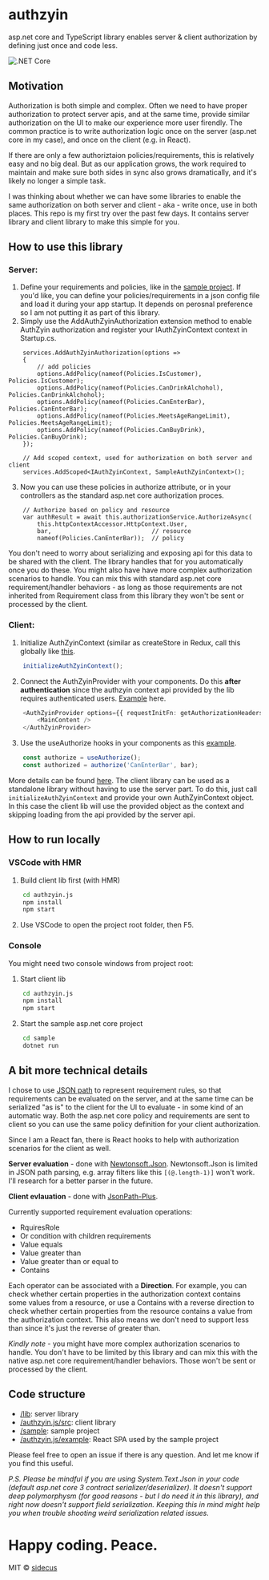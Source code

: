 # authzyin
asp.net core and TypeScript library enables server & client authorization by defining just once and code less.

![.NET Core](https://github.com/sidecus/authzyin/workflows/.NET%20Core/badge.svg)

## Motivation
Authorization is both simple and complex. Often we need to have proper authorization to protect server apis, and at the same time, provide similar authorization on the UI to make our experience more user firendly. The common practice is to write authorization logic once on the server (asp.net core in my case), and once on the client (e.g. in React).

If there are only a few authoriztaion policies/requirements, this is relatively easy and no big deal. But as our application grows, the work required to maintain and make sure both sides in sync also grows dramatically, and it's likely no longer a simple task.

I was thinking about whether we can have some libraries to enable the same authorization on both server and client - aka - write once, use in both places. This repo is my first try over the past few days.
It contains server library and client library to make this simple for you.

## How to use this library
### Server:
1.  Define your requirements and policies, like in the [sample project](https://github.com/sidecus/authzyin/blob/master/sample/AuthN/Requirements.cs). If you'd like, you can define your policies/requirements in a json config file and load it during your app startup. It depends on perosnal preference so I am not putting it as part of this library.
2. Simply use the AddAuthZyinAuthorization extension method to enable AuthZyin authorization and register your IAuthZyinContext context in Startup.cs.
```CSharp
    services.AddAuthZyinAuthorization(options =>
    {
        // add policies
        options.AddPolicy(nameof(Policies.IsCustomer), Policies.IsCustomer);
        options.AddPolicy(nameof(Policies.CanDrinkAlchohol), Policies.CanDrinkAlchohol);
        options.AddPolicy(nameof(Policies.CanEnterBar), Policies.CanEnterBar);
        options.AddPolicy(nameof(Policies.MeetsAgeRangeLimit), Policies.MeetsAgeRangeLimit);
        options.AddPolicy(nameof(Policies.CanBuyDrink), Policies.CanBuyDrink);
    });

    // Add scoped context, used for authorization on both server and client
    services.AddScoped<IAuthZyinContext, SampleAuthZyinContext>();
```
3. Now you can use these policies in authorize attribute, or in your controllers as the standard asp.net core authorization proces.
```CSharp
    // Authorize based on policy and resource
    var authResult = await this.authorizationService.AuthorizeAsync(
        this.httpContextAccessor.HttpContext.User,
        bar,                            // resource
        nameof(Policies.CanEnterBar));  // policy
```
You don't need to worry about serializing and exposing api for this data to be shared with the client. The library handles that for you automatically once you do these. You might also have have more complex authorization scenarios to handle. You can mix this with standard asp.net core requirement/handler behaviors - as long as those requirements are not inherited from Requirement class from this library they won't be sent or processed by the client.

### Client:
1. Initialize AuthZyinContext (similar as createStore in Redux, call this globally like [this](https://github.com/sidecus/authzyin/blob/master/authzyin.js/example/src/index.tsx).
```TypeScript
    initializeAuthZyinContext();
```
2. Connect the AuthZyinProvider with your components. Do this **after authentication** since the authzyin context api provided by the lib requires authenticated users. [Example](https://github.com/sidecus/authzyin/blob/master/authzyin.js/example/src/App.tsx) here.
```TypeScript
    <AuthZyinProvider options={{ requestInitFn: getAuthorizationHeadersAsync }}>
        <MainContent />
    </AuthZyinProvider>
```
3. Use the useAuthorize hooks in your components as this [example](https://github.com/sidecus/authzyin/blob/master/authzyin.js/example/src/components/PlaceComponent.tsx).
```TypeScript
    const authorize = useAuthorize();
    const authorized = authorize('CanEnterBar', bar);
```
More details can be found [here](https://github.com/sidecus/authzyin/tree/master/authzyin.js).
The client library can be used as a standalone library without having to use the server part. To do this, just call ```initializeAuthZyinContext``` and provide your own AuthZyinContext object. In this case the client lib will use the provided object as the context and skipping loading from the api provided by the server api.

## How to run locally
### VSCode with HMR
1. Build client lib first (with HMR)
```bash
    cd authzyin.js
    npm install
    npm start
```
2. Use VSCode to open the project root folder, then F5.

### Console
You might need two console windows from project root:
1. Start client lib
```bash
    cd authzyin.js
    npm install
    npm start
```
2. Start the sample asp.net core project
```bash
    cd sample
    dotnet run
```

## A bit more technical details
I chose to use [JSON path](https://goessner.net/articles/JsonPath/) to represent requirement rules, so that requirements can be evaluated on the server, and at the same time can be serialized "as is" to the client for the UI to evaluate - in some kind of an automatic way. Both the asp.net core policy and requirements are sent to client so you can use the same policy definition for your client authorization.

Since I am a React fan, there is React hooks to help with authorization scenarios for the client as well.

**Server evaluation** - done with [Newtonsoft.Json](https://www.newtonsoft.com/json). Newtonsoft.Json is limited in JSON path parsing, e.g. array filters like this ```[(@.length-1)]``` won't work. I'll research for a better parser in the future.

**Client evlauation** - done with [JsonPath-Plus](https://www.npmjs.com/package/jsonpath-plus).

Currently supported requirement evaluation operations:
- RquiresRole
- Or condition with children requirements
- Value equals
- Value greater than
- Value greater than or equal to
- Contains

Each operator can be associated with a **Direction**. For example, you can check whether certain properties in the authorization context contains some values from a resource, or use a Contains with a reverse direction to check whether certain properties from the resource contains a value from the authorization context. This also means we don't need to support less than since it's just the reverse of greater than.

*Kindly note* - you might have more complex authorization scenarios to handle. You don't have to be limited by this library and can mix this with the native asp.net core requirement/handler behaviors. Those won't be sent or processed by the client.

## Code structure
- [/lib](https://github.com/sidecus/authzyin/tree/master/lib): server library
- [/authzyin.js/src](https://github.com/sidecus/authzyin/tree/master/authzyin.js/src): client library
- [/sample](https://github.com/sidecus/authzyin/tree/master/sample): sample project
- [/authzyin.js/example](https://github.com/sidecus/authzyin/tree/master/authzyin.js/example): React SPA used by the sample project

Please feel free to open an issue if there is any question. And let me know if you find this useful.

*P.S. Please be mindful if you are using System.Text.Json in your code (default asp.net core 3 contract serializer/deserializer). It doesn't support deep polymorphysm (for good reasons - but I do need it in this library), and right now doesn't support field serialization. Keeping this in mind might help you when trouble shooting weird serialization related issues.*

# Happy coding. Peace.
MIT © [sidecus](https://github.com/sidecus)